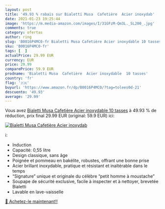 ```yaml
---
layout: post
title: '49.93 % rabais sur Bialetti Musa  Cafetière  Acier inoxydab'
date: 2021-01-23 19:25:44
image: 'https://m.media-amazon.com/images/I/31GFzM-Qm3L._SL200_.jpg'
comments: true
category: ofertas
author: ring
slug: 'B0016P4MC0-fr Bialetti Musa Cafetière Acier inoxydable 10 tasses'
sku: 'B0016P4MC0-fr'
tags: [  ]
actualPrice: 29.99 EUR
currency: EUR
price: 29.99
comparePrice: 59.9 EUR
prodname: 'Bialetti Musa  Cafetière  Acier inoxydable  10 tasses'
country: 'fr'
flag: '🇫🇷'
buyurl: 'https://www.amazon.fr/dp/B0016P4MC0/?tag=tolees0d-21'
descuento: '49.93'
average: '29.99'
---
```


Vous avez [Bialetti Musa  Cafetière  Acier inoxydable  10 tasses](https://www.amazon.fr/dp/B0016P4MC0/?tag=tolees0d-21)  à  49.93 % de réduction, prix final  29.99 EUR (original: 59.9 EUR) ici:

[![Bialetti Musa  Cafetière  Acier inoxydab](https://m.media-amazon.com/images/I/31GFzM-Qm3L._SL200_.jpg)](https://www.amazon.fr/dp/B0016P4MC0/?tag=tolees0d-21)

ℹ️:

- Induction
- Capacité: 0,55 litre
- Design classique, sans âge
- Poignée et pommeau en bakélite, robustes, offrant une bonne prise
- Acier brillant inoxydable, pratique et résistant et inaltérable dans le temps
- “Signature” unique et originale du célèbre “petit homme à moustache”
- Soupape de sécurité exclusive, facile à inspecter et à nettoyer, brevetée Bialetti
- Lavable en lave-vaisselle

[🛒 Achetez-le maintenant!!](https://www.amazon.fr/dp/B0016P4MC0/?tag=tolees0d-21)
